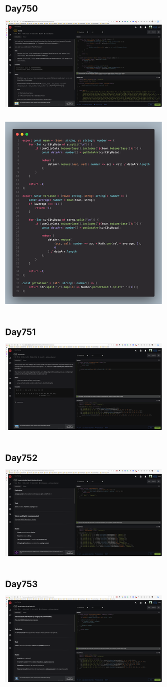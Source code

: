 # Day750

![day750(1)](2308img.assets/day750(1).png)

&nbsp;

![day750(2)](2308img.assets/day750(2).png)

&nbsp;

# Day751

![day751](2308img.assets/day751.png)

&nbsp;

# Day752

![day752](2308img.assets/day752.png)

&nbsp;

# Day753

![day753](2308img.assets/day753.png)